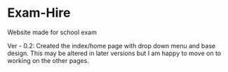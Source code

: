 # Exam-Hire
Website made for school exam

Ver - 0.2:
Created the index/home page with drop down menu and base design. This may be altered in later versions but I am happy to move on to working on the other pages.
